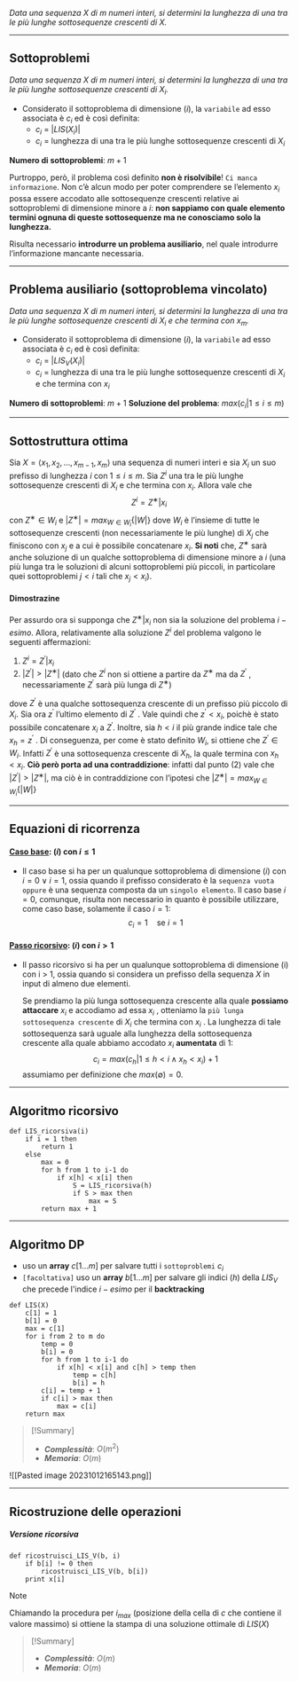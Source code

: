*Data una sequenza $X$ di m numeri interi, si determini la lunghezza di una tra le più lunghe sottosequenze crescenti di $X$.*

---
## Sottoproblemi

*Data una sequenza $X$ di m numeri interi, si determini la lunghezza di una tra le più lunghe sottosequenze crescenti di $X_i$.*

- Considerato il sottoproblema di dimensione $(i)$, la `variabile` ad esso associata è $c_i$ ed è così definita:
	- $c_{i}$ = $|LIS(X_i)|$
	- $c_{i}$ = lunghezza di una tra le più lunghe sottosequenze crescenti di $X_i$

**Numero di sottoproblemi**: $m+1$

Purtroppo, però, il problema così definito **non è risolvibile**! `Ci manca informazione`.
Non c’è alcun modo per poter comprendere se l’elemento $x_i$ possa essere accodato alle sottosequenze crescenti relative ai sottoproblemi di dimensione minore a $i$: **non sappiamo con quale elemento termini ognuna di queste sottosequenze ma ne conosciamo solo la lunghezza.**

Risulta necessario **introdurre un problema ausiliario**, nel quale introdurre l’informazione mancante necessaria.

---
## Problema ausiliario (sottoproblema vincolato)

*Data una sequenza $X$ di m numeri interi, si determini la lunghezza di una tra le più lunghe sottosequenze crescenti di $X_i$ e che termina con $x_m$.*

- Considerato il sottoproblema di dimensione $(i)$, la `variabile` ad esso associata è $c_i$ ed è così definita:
	- $c_{i}$ = $|LIS_V(X_i)|$
	- $c_{i}$ = lunghezza di una tra le più lunghe sottosequenze crescenti di $X_i$ e che termina con $x_i$

**Numero di sottoproblemi**: $m+1$
**Soluzione del problema**: $max({c_i | 1 \leq i \leq m})$

---
## Sottostruttura ottima

Sia $X=⟨x_1, x_2, …, x_{m-1}, x_m⟩$ una sequenza di numeri interi e sia $X_i$ un suo prefisso di lunghezza $i$ con $1 ≤ i ≤ m$. Sia $Z^i$ una tra le più lunghe sottosequenze crescenti di $X_i$ e che termina con $x_i$. Allora vale che $$Z^i = Z^∗ |x_i$$con $Z^∗ ∈ W_i$ e $|Z^∗ | = max_{W∈W_i} \{|W|\}$ dove $W_i$ è l’insieme di tutte le sottosequenze crescenti (non necessariamente le più lunghe) di $X_j$ che finiscono con $x_j$ e a cui è possibile concatenare $x_i$.
**Si noti** che, $Z^∗$ sarà anche soluzione di un qualche sottoproblema di dimensione minore a $i$ (una più lunga tra le soluzioni di alcuni sottoproblemi più piccoli, in particolare quei sottoproblemi $j < i$ tali che $x_j < x_i$).

#### Dimostrazine
Per assurdo ora si supponga che $Z^∗ |x_i$ non sia la soluzione del problema $i − esimo$. Allora, relativamente alla soluzione $Z^i$ del problema valgono le seguenti affermazioni:
1. $Z^i = Z^′ |x_i$
2. $|Z^′ | > |Z^∗ |$ (dato che $Z^i$ non si ottiene a partire da $Z^∗$ ma da $Z^′$ , necessariamente $Z^′$ sarà più lunga di $Z^∗$)

dove $Z^′$ è una qualche sottosequenza crescente di un prefisso più piccolo di $X_i$. 
Sia ora $z^′$ l’ultimo elemento di $Z^′$ . Vale quindi che $z^′ < x_i$, poichè è stato possibile concatenare $x_i$ a $Z^′$. 
Inoltre, sia $h < i$ il più grande indice tale che $x_h = z^′$ . Di conseguenza, per come è stato definito $W_i$, si ottiene che $Z^′ ∈ W_i$. Infatti $Z^′$ è una sottosequenza crescente di $X_h$, la quale termina con $x_h < x_i$. 
**Ciò però porta ad una contraddizione**: infatti dal punto $(2)$ vale che $|Z^′ | > |Z^∗ |$, ma ciò è in contraddizione con l’ipotesi che $|Z^∗ | = max_{W∈W_i} \{|W|\}$

---
## Equazioni di ricorrenza
#### <u>**Caso base**</u>: $(i)$ con $i \leq 1$
- Il caso base si ha per un qualunque sottoproblema di dimensione $(i)$ con $i = 0 \lor i =1$, ossia quando il prefisso considerato è la `sequenza vuota oppure` è una sequenza composta da un `singolo elemento`.
	Il caso base $i = 0$, comunque, risulta non necessario in quanto è possibile utilizzare, come caso base, solamente il caso $i = 1$:
$$ c_{i} = 1 \quad\text{se } i = 1$$

#### <u>**Passo ricorsivo**</u>: $(i)$ con $i > 1$
- Il passo ricorsivo si ha per un qualunque sottoproblema di dimensione (i) con i > 1, ossia quando si considera un prefisso della sequenza $X$ in input di almeno due elementi.

	Se prendiamo la più lunga sottosequenza crescente alla quale **possiamo attaccare** $x_i$ e accodiamo ad essa $x_i$ , otteniamo la `più lunga sottosequenza crescente` di $X_i$ che termina con $x_i$ . 
	La lunghezza di tale sottosequenza sarà uguale alla lunghezza della sottosequenza crescente alla quale abbiamo accodato $x_i$ **aumentata** di $1$:
	$$c_i = max({c_h | 1 \leq h < i \land x_h < x_i}) + 1$$
	assumiamo per definizione che $max(∅) = 0$.

---
## Algoritmo ricorsivo

``` Pseudocodice TI:"LIS_ricorsiva" "FOLD"
def LIS_ricorsiva(i)
	if i = 1 then
		return 1
	else
		max = 0
		for h from 1 to i-1 do
			if x[h] < x[i] then
				S = LIS_ricorsiva(h)
				if S > max then
					max = S
		return max + 1
```

---
## Algoritmo DP

- uso un **array** $c[1...m]$ per salvare tutti i `sottoproblemi` $c_i$
- `[facoltativa]` uso un **array** $b[1...m]$ per salvare gli indici $(h)$ della $LIS_V$ che precede l'indice $i-esimo$ per il **backtracking**

``` Pseudocodice TI:"LIS" "FOLD"
def LIS(X) 
	c[1] = 1
	b[1] = 0
	max = c[1]
	for i from 2 to m do
		temp = 0
		b[i] = 0
		for h from 1 to i-1 do
			if x[h] < x[i] and c[h] > temp then
				temp = c[h]
				b[i] = h
		c[i] = temp + 1
		if c[i] > max then
			max = c[i]
	return max
```

> [!Summary]
> - ***Complessità***: $O(m^2)$
> - ***Memoria***: $O(m)$


![[Pasted image 20231012165143.png]]

---
## Ricostruzione delle operazioni

##### Versione ricorsiva

``` Pseudocodice TI:"ricostruisci_LIS_V" "FOLD"
def ricostruisci_LIS_V(b, i)
	if b[i] != 0 then
		ricostruisci_LIS_V(b, b[i])
	print x[i]
```

>[!Note]
>Chiamando la procedura per $i_{max}$ (posizione della cella di $c$ che contiene il valore massimo) si ottiene la stampa di una soluzione ottimale di $LIS(X)$

> [!Summary]
> - ***Complessità***: $O(m)$
> - ***Memoria***: $O(m)$
